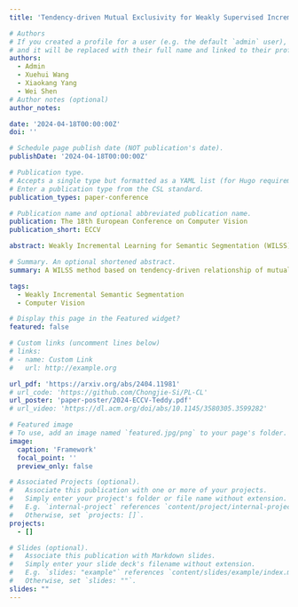 ```yaml
---
title: 'Tendency-driven Mutual Exclusivity for Weakly Supervised Incremental Semantic Segmentation'

# Authors
# If you created a profile for a user (e.g. the default `admin` user), write the username (folder name) here
# and it will be replaced with their full name and linked to their profile.
authors:
  - Admin
  - Xuehui Wang
  - Xiaokang Yang
  - Wei Shen
# Author notes (optional)
author_notes:

date: '2024-04-18T00:00:00Z'
doi: ''

# Schedule page publish date (NOT publication's date).
publishDate: '2024-04-18T00:00:00Z'

# Publication type.
# Accepts a single type but formatted as a YAML list (for Hugo requirements).
# Enter a publication type from the CSL standard.
publication_types: paper-conference

# Publication name and optional abbreviated publication name.
publication: The 18th European Conference on Computer Vision
publication_short: ECCV

abstract: Weakly Incremental Learning for Semantic Segmentation (WILSS) leverages a pre-trained segmentation model to segment new classes using cost-effective and readily available image-level labels. A prevailing way to solve WILSS is the generation of seed areas for each new class, serving as a form of pixel-level supervision. However, a scenario usually arises where a pixel is concurrently predicted as an old class by the pre-trained segmentation model and a new class by the seed areas. Such a scenario becomes particularly problematic in WILSS, as the lack of pixel-level annotations on new classes makes it intractable to ascertain whether the pixel pertains to the new class or not. To surmount this issue, we propose an innovative, tendency-driven relationship of mutual exclusivity, meticulously tailored to govern the behavior of the seed areas and the predictions generated by the pre-trained segmentation model. This relationship stipulates that predictions for the new and old classes must not conflict whilst prioritizing the preservation of predictions for the old classes, which not only addresses the conflicting prediction issue but also effectively mitigates the inherent challenge of incremental learning - catastrophic forgetting. Furthermore, under the auspices of this tendency-driven mutual exclusivity relationship, we generate pseudo masks for the new classes, allowing for concurrent execution with model parameter updating via the resolution of a bi-level optimization problem. Extensive experiments substantiate the effectiveness of our framework, resulting in the establishment of new benchmarks and paving the way for further research in this field.

# Summary. An optional shortened abstract.
summary: A WILSS method based on tendency-driven relationship of mutual exclusivity.

tags:
  - Weakly Incremental Semantic Segmentation
  - Computer Vision

# Display this page in the Featured widget?
featured: false

# Custom links (uncomment lines below)
# links:
# - name: Custom Link
#   url: http://example.org

url_pdf: 'https://arxiv.org/abs/2404.11981'
# url_code: 'https://github.com/Chongjie-Si/PL-CL'
url_poster: 'paper-poster/2024-ECCV-Teddy.pdf'
# url_video: 'https://dl.acm.org/doi/abs/10.1145/3580305.3599282'

# Featured image
# To use, add an image named `featured.jpg/png` to your page's folder.
image:
  caption: 'Framework'
  focal_point: ''
  preview_only: false

# Associated Projects (optional).
#   Associate this publication with one or more of your projects.
#   Simply enter your project's folder or file name without extension.
#   E.g. `internal-project` references `content/project/internal-project/index.md`.
#   Otherwise, set `projects: []`.
projects:
  - []

# Slides (optional).
#   Associate this publication with Markdown slides.
#   Simply enter your slide deck's filename without extension.
#   E.g. `slides: "example"` references `content/slides/example/index.md`.
#   Otherwise, set `slides: ""`.
slides: ""
---
```


